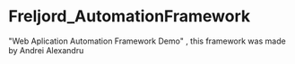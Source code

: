 # Freljord_AutomationFramework
"Web Aplication Automation Framework Demo" , this framework was made by Andrei Alexandru
